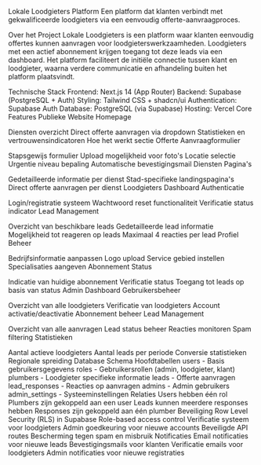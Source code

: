 Lokale Loodgieters Platform
Een platform dat klanten verbindt met gekwalificeerde loodgieters via een eenvoudig offerte-aanvraagproces.

Over het Project
Lokale Loodgieters is een platform waar klanten eenvoudig offertes kunnen aanvragen voor loodgieterswerkzaamheden. Loodgieters met een actief abonnement krijgen toegang tot deze leads via een dashboard. Het platform faciliteert de initiële connectie tussen klant en loodgieter, waarna verdere communicatie en afhandeling buiten het platform plaatsvindt.

Technische Stack
Frontend: Next.js 14 (App Router)
Backend: Supabase (PostgreSQL + Auth)
Styling: Tailwind CSS + shadcn/ui
Authentication: Supabase Auth
Database: PostgreSQL (via Supabase)
Hosting: Vercel
Core Features
Publieke Website
Homepage

Diensten overzicht
Direct offerte aanvragen via dropdown
Statistieken en vertrouwensindicatoren
Hoe het werkt sectie
Offerte Aanvraagformulier

Stapsgewijs formulier
Upload mogelijkheid voor foto's
Locatie selectie
Urgentie niveau bepaling
Automatische bevestigingsmail
Diensten Pagina's

Gedetailleerde informatie per dienst
Stad-specifieke landingspagina's
Direct offerte aanvragen per dienst
Loodgieters Dashboard
Authenticatie

Login/registratie systeem
Wachtwoord reset functionaliteit
Verificatie status indicator
Lead Management

Overzicht van beschikbare leads
Gedetailleerde lead informatie
Mogelijkheid tot reageren op leads
Maximaal 4 reacties per lead
Profiel Beheer

Bedrijfsinformatie aanpassen
Logo upload
Service gebied instellen
Specialisaties aangeven
Abonnement Status

Indicatie van huidige abonnement
Verificatie status
Toegang tot leads op basis van status
Admin Dashboard
Gebruikersbeheer

Overzicht van alle loodgieters
Verificatie van loodgieters
Account activatie/deactivatie
Abonnement beheer
Lead Management

Overzicht van alle aanvragen
Lead status beheer
Reacties monitoren
Spam filtering
Statistieken

Aantal actieve loodgieters
Aantal leads per periode
Conversie statistieken
Regionale spreiding
Database Schema
Hoofdtabellen
users - Basis gebruikersgegevens
roles - Gebruikersrollen (admin, loodgieter, klant)
plumbers - Loodgieter specifieke informatie
leads - Offerte aanvragen
lead_responses - Reacties op aanvragen
admins - Admin gebruikers
admin_settings - Systeeminstellingen
Relaties
Users hebben één rol
Plumbers zijn gekoppeld aan een user
Leads kunnen meerdere responses hebben
Responses zijn gekoppeld aan één plumber
Beveiliging
Row Level Security (RLS) in Supabase
Role-based access control
Verificatie systeem voor loodgieters
Admin goedkeuring voor nieuwe accounts
Beveiligde API routes
Bescherming tegen spam en misbruik
Notificaties
Email notificaties voor nieuwe leads
Bevestigingsmails voor klanten
Verificatie emails voor loodgieters
Admin notificaties voor nieuwe registraties
